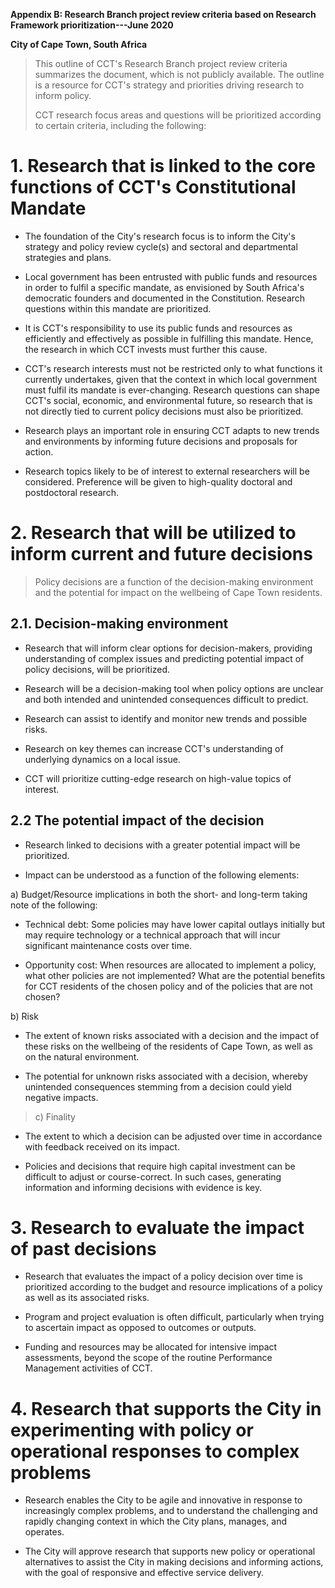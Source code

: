 **Appendix B: Research Branch project review criteria based on Research Framework prioritization---June 2020**

**City of Cape Town, South Africa**

> This outline of CCT's Research Branch project review criteria summarizes the document, which is not publicly available. The outline is a resource for CCT's strategy and priorities driving research to inform policy.
>
> CCT research focus areas and questions will be prioritized according to certain criteria, including the following:

# 1. Research that is linked to the core functions of CCT's Constitutional Mandate

-   The foundation of the City's research focus is to inform the City's strategy and policy review cycle(s) and sectoral and departmental strategies and plans.

-   Local government has been entrusted with public funds and resources in order to fulfil a specific mandate, as envisioned by South Africa's democratic founders and documented in the Constitution. Research questions within this mandate are prioritized.

-   It is CCT's responsibility to use its public funds and resources as efficiently and effectively as possible in fulfilling this mandate. Hence, the research in which CCT invests must further this cause.

-   CCT's research interests must not be restricted only to what functions it currently undertakes, given that the context in which local government must fulfil its mandate is ever-changing. Research questions can shape CCT's social, economic, and environmental future, so research that is not directly tied to current policy decisions must also be prioritized.

-   Research plays an important role in ensuring CCT adapts to new trends and environments by informing future decisions and proposals for action.

-   Research topics likely to be of interest to external researchers will be considered. Preference will be given to high-quality doctoral and postdoctoral research.

# 2. Research that will be utilized to inform current and future decisions

> Policy decisions are a function of the decision-making environment and the potential for impact on the wellbeing of Cape Town residents.

## 2.1. Decision-making environment

-   Research that will inform clear options for decision-makers, providing understanding of complex issues and predicting potential impact of policy decisions, will be prioritized.

-   Research will be a decision-making tool when policy options are unclear and both intended and unintended consequences difficult to predict.

-   Research can assist to identify and monitor new trends and possible risks.

-   Research on key themes can increase CCT's understanding of underlying dynamics on a local issue.

-   CCT will prioritize cutting-edge research on high-value topics of interest.

## 2.2 The potential impact of the decision

-   Research linked to decisions with a greater potential impact will be prioritized.

-   Impact can be understood as a function of the following elements:

a)  Budget/Resource implications in both the short- and long-term taking note of the following:

-   Technical debt: Some policies may have lower capital outlays initially but may require technology or a technical approach that will incur significant maintenance costs over time.

-   Opportunity cost: When resources are allocated to implement a policy, what other policies are not implemented? What are the potential benefits for CCT residents of the chosen policy and of the policies that are not chosen?

b)  Risk

-   The extent of known risks associated with a decision and the impact of these risks on the wellbeing of the residents of Cape Town, as well as on the natural environment.

-   The potential for unknown risks associated with a decision, whereby unintended consequences stemming from a decision could yield negative impacts.

> c\) Finality

-   The extent to which a decision can be adjusted over time in accordance with feedback received on its impact.

-   Policies and decisions that require high capital investment can be difficult to adjust or course-correct. In such cases, generating information and informing decisions with evidence is key.

# 3. Research to evaluate the impact of past decisions

-   Research that evaluates the impact of a policy decision over time is prioritized according to the budget and resource implications of a policy as well as its associated risks.

-   Program and project evaluation is often difficult, particularly when trying to ascertain impact as opposed to outcomes or outputs.

-   Funding and resources may be allocated for intensive impact assessments, beyond the scope of the routine Performance Management activities of CCT.

# 4. Research that supports the City in experimenting with policy or operational responses to complex problems

-   Research enables the City to be agile and innovative in response to increasingly complex problems, and to understand the challenging and rapidly changing context in which the City plans, manages, and operates.

-   The City will approve research that supports new policy or operational alternatives to assist the City in making decisions and informing actions, with the goal of responsive and effective service delivery.
